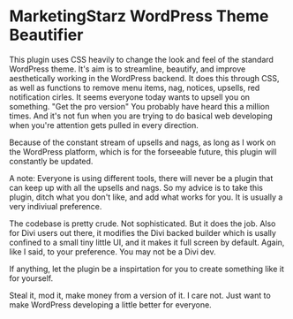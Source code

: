 # MarketingStarz WordPress Theme Beautifier
This plugin uses CSS heavily to change the look and feel of the standard WordPress theme. It's aim is to streamline, beautify, and improve aesthetically working in the WordPress backend. It does this through CSS, as well as functions to remove menu items, nag, notices, upsells, red notification cirles. It seems everyone today wants to upsell you on something. "Get the pro version" You probably have heard this a million times. And it's not fun when you are trying to do basical web developing when you're attention gets pulled in every direction. 

Because of the constant stream of upsells and nags, as long as I work on the WordPress platform, which is for the forseeable future, this plugin will constantly be updated. 

A note: Everyone is using different tools, there will never be a plugin that can keep up with all the upsells and nags. So my advice is to take this plugin, ditch what you don't like, and add what works for you. It is usually a very indiviual preference. 

The codebase is pretty crude. Not sophisticated. But it does the job. Also for Divi users out there, it modifies the Divi backed builder which is usally confined to a small tiny little UI, and it makes it full screen by default. Again, like I said, to your preference. You may not be a Divi dev. 

If anything, let the plugin be a inspirtation for you to create something like it for yourself.

Steal it, mod it, make money from a version of it. I care not. Just want to make WordPress developing a little better for everyone.
